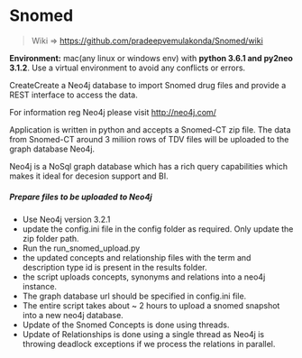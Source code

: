 Snomed
======
> Wiki => 
> https://github.com/pradeepvemulakonda/Snomed/wiki

<strong>Environment:</strong> mac(any linux or windows env) with <strong>python 3.6.1 and py2neo 3.1.2</strong>. Use a virtual environment to avoid any conflicts or errors.

CreateCreate a Neo4j database to import Snomed drug files and provide a REST interface to access the data.

For information reg Neo4j please visit http://neo4j.com/

Application is written in python and accepts a Snomed-CT zip file. The data from Snomed-CT around 3 miliion rows of TDV files will be uploaded to the graph database Neo4j.

Neo4j is a NoSql graph database which has a rich query capabilities which makes it ideal for decesion support and BI.

<h5>Prepare files to be uploaded to Neo4j</h5>

- Use Neo4j version 3.2.1
- update the config.ini file in the config folder as required. Only update the zip folder path.
- Run the run_snomed_upload.py
- the updated concepts and relationship files with the term and description type id is present in the results folder.
- the script uploads concepts, synonyms and relations into a neo4j instance.
- The graph database url should be specified in config.ini file.
- The entire script takes about ~ 2 hours to upload a snomed snapshot into a new neo4j database.
- Update of the Snomed Concepts is done using threads.
- Update of Relationships is done using a single thread as Neo4j is throwing deadlock exceptions if we process the relations in parallel.

